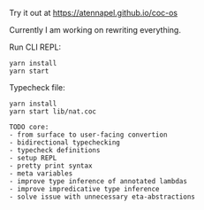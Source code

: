 Try it out at https://atennapel.github.io/coc-os

Currently I am working on rewriting everything.

Run CLI REPL:
```
yarn install
yarn start
```

Typecheck file:
```
yarn install
yarn start lib/nat.coc
```

```
TODO core:
- from surface to user-facing convertion
- bidirectional typechecking
- typecheck definitions
- setup REPL
- pretty print syntax
- meta variables
- improve type inference of annotated lambdas
- improve impredicative type inference
- solve issue with unnecessary eta-abstractions
```

